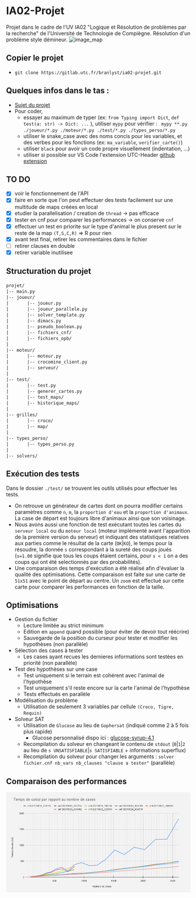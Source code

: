 # IA02-Projet

Projet dans le cadre de l'UV IA02 "Logique et Résolution de problèmes par la recherche" de l'Université de Technologie de Compiègne.
Résolution d'un problème style démineur.
![image_map](https://i.imgur.com/sm6zzQb.png)

## Copier le projet

- `git clone https://gitlab.utc.fr/branlyst/ia02-projet.git`

## Quelques infos dans le tas :

- [Sujet du projet](https://hackmd.io/@ia02/By_zb5GFd)
- Pour coder, 
    - essayer au maximum de typer (ex: `from Typing import Dict`, `def test(a: str) -> Dict: ...` ), utiliser `mypy` pour vérifier : 
    ``` mypy **.py ./joueur/*.py ./moteur/*.py ./test/*.py ./types_perso/*.py```
    - utiliser le snake_case avec des noms concis pour les variables, et des verbes pour les fonctions (ex: `ma_variable`, `verifier_carte()`)
    - utiliser `black` pour avoir un code propre visuellement (indentation, ...)
    - utiliser si possible sur VS Code l'extension UTC-Header [github extension](https://github.com/StephaneBranly/vscode-utc-header)

## TO DO 
- [x] voir le fonctionnement de l'API
- [x] faire en sorte que l'on peut effectuer des tests facilement sur une multitude de maps créées en local
- [x] etudier la parallelisation / creation de `thread` -> pas efficace
- [x] tester en cnf pour comparer les performances -> on conserve `cnf`
- [x] effectuer un test en priorite sur le type d'animal le plus present sur le reste de la map `(T,S,C,R)` => R pour rien
- [x] avant test final, retirer les commentaires dans le fichier
- [ ] retirer clauses en double
- [x] retirer variable inutilisee

## Structuration du projet
```
projet/ 
|-- main.py
|-- joueur/ 
|       |-- joueur.py
|       |-- joueur_parallele.py
|       |-- solver_template.py
|       |-- dimacs.py
|       |-- pseudo_boolean.py
|       |-- fichiers_cnf/
|       |-- fichiers_opb/
|
|-- moteur/ 
|       |-- moteur.py
|       |-- crocomine_client.py
|       |-- serveur/
|
|-- test/ 
|       |-- test.py
|       |-- generer_cartes.py
|       |-- test_maps/
|       |-- historique_maps/
|
|-- grilles/ 
|       |-- croco/
|       |-- map/
|
|-- types_perso/ 
|       |-- types_perso.py
|
|-- solvers/                    
```

## Exécution des tests
Dans le dossier `./test/` se trouvent les outils utilisés pour effectuer les tests. 
- On retrouve un générateur de cartes dont on pourra modifier certains paramètres comme `n`, `m`, la `proportion d'eau` et la `proportion d'animaux`. La case de départ est toujours libre d'animaux ainsi que son voisinage.
- Nous avons aussi une fonction de test exécutant toutes les cartes du `serveur local` ou du `moteur local` (moteur implémenté avant l'apparition de la première version du serveur) et indiquant des statistiques relatives aux parties comme le résultat de la carte (`OK`|`KO`), le temps pour la résoudre, la donnée `s` correspondant à la sureté des coups joués (`s=1.00` signifie que tous les coups étaient certains, pour `s < 1` on a des coups qui ont été selectionnés par des probabilités). 
- Une comparaison des temps d'exécution a été réalisé afin d'évaluer la qualité des optimisations. Cette comparaison est faite sur une carte de `51x51` avec le point de départ au centre. Un `zoom` est effectué sur cette carte pour comparer les performances en fonction de la taille.


## Optimisations
- Gestion du fichier
    - Lecture limitée au strict minimum
    - Edition en `append` quand possible (pour éviter de devoir tout réécrire) 
    - Sauvegarde de la position du curseur pour tester et modifier les hypothèses (non parallèle)
- Sélection des cases à tester
    - Les cases ayant recues les dernieres informations sont testées en priorité (non parallèle)
- Test des hypothèses sur une case
    - Test uniquement si le terrain est cohérent avec l'animal de l'hypothèse
    - Test uniquement s'il reste encore sur la carte l'animal de l'hypothèse
    - Tests effectués en parallèle
- Modélisation du problème
    - Utilisation de seulement 3 variables par cellule `(Croco, Tigre, Requin)`
- Solveur SAT
    - Utilisation de `Glucose` au lieu de `Gophersat` (indiqué comme 2 à 5 fois plus rapide)
        - Glucose personnalisé dispo ici : [glucose-syrup-4.1](https://github.com/StephaneBranly/glucose-syrup-4.1)
    - Recompilation du solveur en changeant le contenu de `stdout` (`0`|`1`|`2` au lieu de `s UNSATISFIABLE`|`s SATISFIABLE` + informations superflux)
    - Recompilation du solveur pour changer les arguments : `solver fichier.cnf nb_vars nb_clauses "clause a tester"` (parallèle)



## Comparaison des performances
![Performances](Documents_divers/perfs.png)

